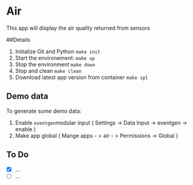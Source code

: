 # Air

This app will display the air quality returned from sensors

##Details

1) Initialize Git and Python `make init`
2) Start the environement: `make up`
3) Stop the environment `make down`
4) Stop and clean `make clean`
5) Download latest app version from container `make spl`

## Demo data

To generate some demo data:

1) Enable `eventgen`modular input ( Settings -> Data Input -> eventgen -> enable )
2) Make app global ( Mange apps - > air - > Permissions -> Global )

## To Do

- [x] ...
- [ ] …
